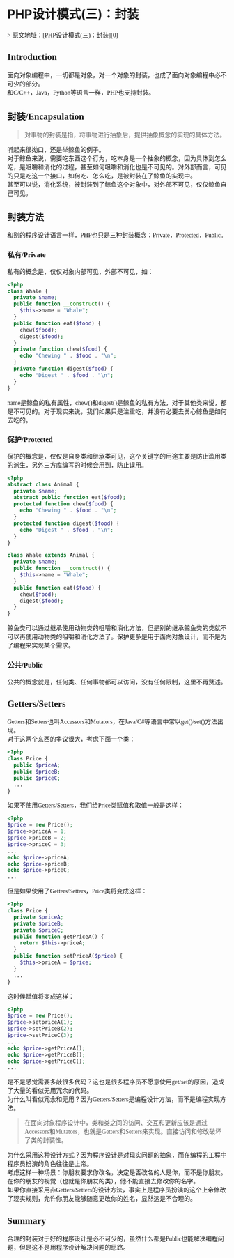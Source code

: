 # PHP设计模式(三)：封装
<font face=黑体>
> 原文地址：[PHP设计模式(三)：封装][0]

## Introduction

面向对象编程中，一切都是对象，对一个对象的封装，也成了面向对象编程中必不可少的部分。  
和C/C++，Java，Python等语言一样，PHP也支持封装。

## 封装/Encapsulation

> 对事物的封装是指，将事物进行抽象后，提供抽象概念的实现的具体方法。

听起来很拗口，还是举鲸鱼的例子。  
对于鲸鱼来说，需要吃东西这个行为，吃本身是一个抽象的概念，因为具体到怎么吃，是咀嚼和消化的过程，甚至如何咀嚼和消化也是不可见的。对外部而言，可见的只是吃这一个接口，如何吃、怎么吃，是被封装在了鲸鱼的实现中。  
甚至可以说，消化系统，被封装到了鲸鱼这个对象中，对外部不可见，仅仅鲸鱼自己可见。

## 封装方法

和别的程序设计语言一样，PHP也只是三种封装概念：Private，Protected，Public。

### 私有/Private

私有的概念是，仅仅对象内部可见，外部不可见，如：

```php
<?php
class Whale {
  private $name;
  public function __construct() {
    $this->name = "Whale";
  }
  public function eat($food) {
    chew($food);
    digest($food);
  }
  private function chew($food) {
    echo "Chewing " . $food . "\n";
  }
  private function digest($food) {
    echo "Digest " . $food . "\n";
  }
}
```
name是鲸鱼的私有属性，chew()和digest()是鲸鱼的私有方法，对于其他类来说，都是不可见的。对于现实来说，我们如果只是注重吃，并没有必要去关心鲸鱼是如何去吃的。

### 保护/Protected

保护的概念是，仅仅是自身类和继承类可见，这个关键字的用途主要是防止滥用类的派生，另外三方库编写的时候会用到，防止误用。

```php
<?php
abstract class Animal {
  private $name;
  abstract public function eat($food);
  protected function chew($food) {
    echo "Chewing " . $food . "\n";
  }
  protected function digest($food) {
    echo "Digest " . $food . "\n";
  }
}

class Whale extends Animal {
  private $name;
  public function __construct() {
    $this->name = "Whale";
  }
  public function eat($food) {
    chew($food);
    digest($food);
  }
}
```
鲸鱼类可以通过继承使用动物类的咀嚼和消化方法，但是别的继承鲸鱼类的类就不可以再使用动物类的咀嚼和消化方法了。保护更多是用于面向对象设计，而不是为了编程来实现某个需求。

### 公共/Public

公共的概念就是，任何类、任何事物都可以访问，没有任何限制，这里不再赘述。

## Getters/Setters

Getters和Setters也叫Accessors和Mutators，在Java/C#等语言中常以get()/set()方法出现。  
对于这两个东西的争议很大，考虑下面一个类：

```php
<?php
class Price {
  public $priceA;
  public $priceB;
  public $priceC;
  ...
}
```
如果不使用Getters/Setters，我们给Price类赋值和取值一般是这样：

```php
<?php
$price = new Price();
$price->priceA = 1;
$price->priceB = 2;
$price->priceC = 3;
...
echo $price->priceA;
echo $price->priceB;
echo $price->priceC;
...
```
但是如果使用了Getters/Setters，Price类将变成这样：

```php
<?php
class Price {
  private $priceA;
  private $priceB;
  private $priceC;
  public function getPriceA() {
    return $this->priceA;
  }
  public function setPriceA($price) {
    $this->priceA = $price;
  }
  ...
}
```
这时候赋值将变成这样：

```php
<?php
$price = new Price();
$price->setpriceA(1);
$price->setPriceB(2);
$price->setPriceC(3);
...
echo $price->getPriceA();
echo $price->getPriceB();
echo $price->getPriceC();
...
```
是不是感觉需要多敲很多代码？这也是很多程序员不愿意使用get/set的原因，造成了大量的看似无用冗余的代码。  
为什么叫看似冗余和无用？因为Getters/Setters是编程设计方法，而不是编程实现方法。

> 在面向对象程序设计中，类和类之间的访问、交互和更新应该是通过Accessors和Mutators，也就是Getters和Setters来实现。直接访问和修改破坏了类的封装性。

为什么采用这种设计方式？因为程序设计是对现实问题的抽象，而在编程的工程中程序员扮演的角色往往是上帝。  
考虑这样一种场景：你朋友要求你改名，决定是否改名的人是你，而不是你朋友。在你的朋友的视觉（也就是你朋友的类），他不能直接去修改你的名字。  
如果你直接采用非Getters/Setters的设计方法，事实上是程序员扮演的这个上帝修改了现实规则，允许你朋友能够随意更改你的姓名，显然这是不合理的。

## Summary

合理的封装对于好的程序设计是必不可少的，虽然什么都是Public也能解决编程问题，但是这不是用程序设计解决问题的思路。

</font>

[0]: http://csprojectedu.com/2016/02/26/PHPDesignPatterns-3/
